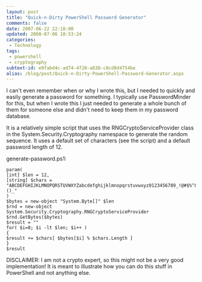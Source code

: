 ```yaml
---
layout: post
title: "Quick-n-Dirty PowerShell Password Generator"
comments: false
date: 2007-06-22 22:18:00
updated: 2008-07-06 10:53:24
categories:
 - Technology
tags:
 - powershell
 - cryptography
subtext-id: e9fabd4c-ad74-4f20-a838-c8cd8d4754be
alias: /blog/post/Quick-n-Dirty-PowerShell-Password-Generator.aspx
---
```



I can't even remember when or why I wrote this, but I needed to quickly and easily generate a password for something. I typically use PasswordMinder for this, but when I wrote this I just needed to generate a whole bunch of them for someone else and didn't need to keep them in my password database. 

It is a relatively simple script that uses the RNGCryptoServiceProvider class in the System.Security.Cryptography namespace to generate the random sequence. It uses a default set of characters (see the script) and a default password length of 12. 

generate-password.ps1: 
    
    
    param( 
    [int] $len = 12,
    [string] $chars = "ABCDEFGHIJKLMNOPQRSTUVWXYZabcdefghijklmnopqrstuvwxyz0123456789_!@#$%^&*()_"
    )
    $bytes = new-object "System.Byte[]" $len
    $rnd = new-object System.Security.Cryptography.RNGCryptoServiceProvider
    $rnd.GetBytes($bytes)
    $result = ""
    for( $i=0; $i -lt $len; $i++ )
    {
    $result += $chars[ $bytes[$i] % $chars.Length ]	
    }
    $result
    

DISCLAIMER: I am not a crypto expert, so this might not be a very good implementation! It is meant to illustrate how you can do this stuff in PowerShell and not anything else. 

